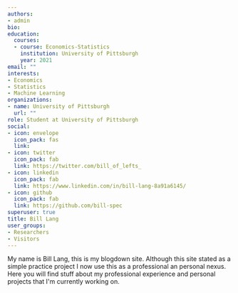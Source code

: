 ```yaml
---
authors:
- admin
bio:  
education:
  courses:
  - course: Economics-Statistics 
    institution: University of Pittsburgh
    year: 2021
email: ""
interests:
- Economics
- Statistics
- Machine Learning
organizations:
- name: University of Pittsburgh
  url: ""
role: Student at University of Pittsburgh
social: 
- icon: envelope
  icon_pack: fas
  link: 
- icon: twitter
  icon_pack: fab
  link: https://twitter.com/bill_of_lefts_
- icon: linkedin
  icon_pack: fab
  link: https://www.linkedin.com/in/bill-lang-8a91a6145/
- icon: github
  icon_pack: fab
  link: https://github.com/bill-spec
superuser: true
title: Bill Lang
user_groups:
- Researchers
- Visitors
---
```


My name is Bill Lang, this is my blogdown site. Although this site stated as a simple practice project I now use this as a professional an personal nexus. Here you will find stuff about my professional experience and personal projects that I'm currently working on. 
